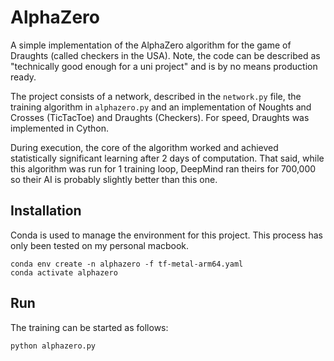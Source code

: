 # AlphaZero

A simple implementation of the AlphaZero algorithm for the game of Draughts (called checkers in the 
USA). Note, the code can be described as "technically good enough for a uni project" and is by no
means production ready.

The project consists of a network, described in the `network.py` file, the training algorithm in 
`alphazero.py` and an implementation of Noughts and Crosses (TicTacToe) and Draughts (Checkers).
For speed, Draughts was implemented in Cython.

During execution, the core of the algorithm worked and achieved statistically significant learning after 2 
days of computation. That said, while this algorithm was run for 1 training loop, DeepMind ran 
theirs for 700,000 so their AI is probably slightly better than this one.

## Installation

Conda is used to manage the environment for this project. This process has only been tested on my 
personal macbook.


```
conda env create -n alphazero -f tf-metal-arm64.yaml
conda activate alphazero
```

## Run

The training can be started as follows:
```
python alphazero.py
```